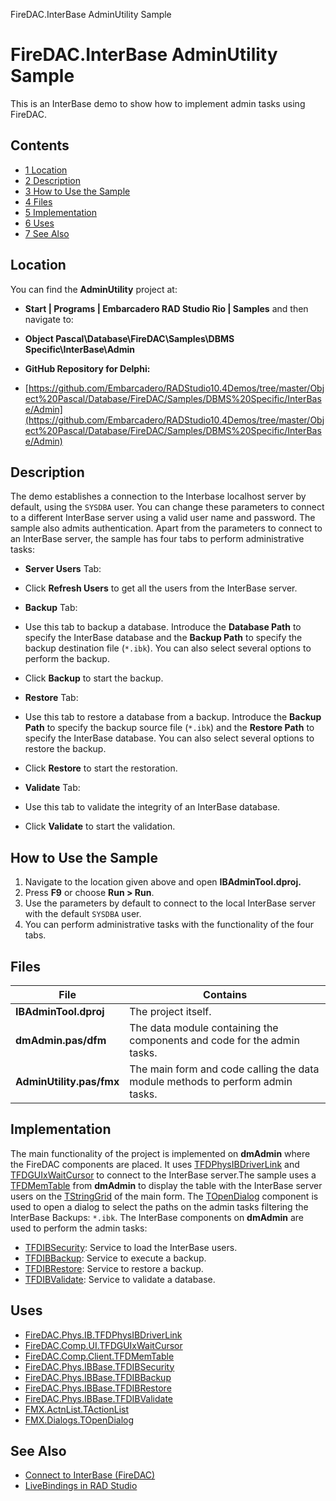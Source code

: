 FireDAC.InterBase AdminUtility Sample[]()
# FireDAC.InterBase AdminUtility Sample 


This is an InterBase demo to show how to implement admin tasks using FireDAC.
## Contents



* [1 Location](#Location)
* [2 Description](#Description)
* [3 How to Use the Sample](#How_to_Use_the_Sample)
* [4 Files](#Files)
* [5 Implementation](#Implementation)
* [6 Uses](#Uses)
* [7 See Also](#See_Also)


## Location 

You can find the **AdminUtility** project at:
* **Start | Programs | Embarcadero RAD Studio Rio | Samples** and then navigate to:

* **Object Pascal\Database\FireDAC\Samples\DBMS Specific\InterBase\Admin**

* **GitHub Repository for Delphi:**

* [https://github.com/Embarcadero/RADStudio10.4Demos/tree/master/Object%20Pascal/Database/FireDAC/Samples/DBMS%20Specific/InterBase/Admin](https://github.com/Embarcadero/RADStudio10.4Demos/tree/master/Object%20Pascal/Database/FireDAC/Samples/DBMS%20Specific/InterBase/Admin)

## Description 

The demo establishes a connection to the Interbase localhost server by default, using the `SYSDBA` user. You can change these parameters to connect to a different InterBase server using a valid user name and password. The sample also admits authentication.
Apart from the parameters to connect to an InterBase server, the sample has four tabs to perform administrative tasks:

* **Server Users** Tab:

*  Click **Refresh Users** to get all the users from the InterBase server.

* **Backup** Tab:

*  Use this tab to backup a database. Introduce the **Database Path** to specify the InterBase database and the **Backup Path** to specify the backup destination file (`*.ibk`). You can also select several options to perform the backup.
*  Click **Backup** to start the backup.

* **Restore** Tab:

*  Use this tab to restore a database from a backup. Introduce the **Backup Path** to specify the backup source file (`*.ibk`) and the **Restore Path** to specify the InterBase database. You can also select several options to restore the backup.
*  Click **Restore** to start the restoration.

* **Validate** Tab:

*  Use this tab to validate the integrity of an InterBase database.
*  Click **Validate** to start the validation.

## How to Use the Sample 


1.  Navigate to the location given above and open **IBAdminTool.dproj.**
2.  Press **F9** or choose **Run > Run**.
3.  Use the parameters by default to connect to the local InterBase server with the default `SYSDBA` user.
4.  You can perform administrative tasks with the functionality of the four tabs.

## Files 



|**File**                |**Contains**                                                                  |
|------------------------|------------------------------------------------------------------------------|
|**IBAdminTool.dproj**   |The project itself.                                                           |
|**dmAdmin.pas/dfm**     |The data module containing the components and code for the admin tasks.       |
|**AdminUtility.pas/fmx**|The main form and code calling the data module methods to perform admin tasks.|


## Implementation 

The main functionality of the project is implemented on **dmAdmin** where the FireDAC components are placed. It uses [TFDPhysIBDriverLink](http://docwiki.embarcadero.com/Libraries/en/FireDAC.Phys.IB.TFDPhysIBDriverLink) and [TFDGUIxWaitCursor](http://docwiki.embarcadero.com/Libraries/en/FireDAC.Comp.UI.TFDGUIxWaitCursor) to connect to the InterBase server.The sample uses a [TFDMemTable](http://docwiki.embarcadero.com/Libraries/en/FireDAC.Comp.Client.TFDMemTable) from **dmAdmin** to display the table with the InterBase server users on the [TStringGrid](http://docwiki.embarcadero.com/Libraries/en/FMX.Grid.TStringGrid) of the main form.
The [TOpenDialog](http://docwiki.embarcadero.com/Libraries/en/FMX.Dialogs.TOpenDialog) component is used to open a dialog to select the paths on the admin tasks filtering the InterBase Backups: `*.ibk`.
The InterBase components on **dmAdmin** are used to perform the admin tasks:

* [TFDIBSecurity](http://docwiki.embarcadero.com/Libraries/en/FireDAC.Phys.IBBase.TFDIBSecurity): Service to load the InterBase users.
* [TFDIBBackup](http://docwiki.embarcadero.com/Libraries/en/FireDAC.Phys.IBBase.TFDIBBackup): Service to execute a backup.
* [TFDIBRestore](http://docwiki.embarcadero.com/Libraries/en/FireDAC.Phys.IBBase.TFDIBRestore): Service to restore a backup.
* [TFDIBValidate](http://docwiki.embarcadero.com/Libraries/en/FireDAC.Phys.IBBase.TFDIBValidate): Service to validate a database.

## Uses 


* [FireDAC.Phys.IB.TFDPhysIBDriverLink](http://docwiki.embarcadero.com/Libraries/en/FireDAC.Phys.IB.TFDPhysIBDriverLink)
* [FireDAC.Comp.UI.TFDGUIxWaitCursor](http://docwiki.embarcadero.com/Libraries/en/FireDAC.Comp.UI.TFDGUIxWaitCursor)
* [FireDAC.Comp.Client.TFDMemTable](http://docwiki.embarcadero.com/Libraries/en/FireDAC.Comp.Client.TFDMemTable)
* [FireDAC.Phys.IBBase.TFDIBSecurity](http://docwiki.embarcadero.com/Libraries/en/FireDAC.Phys.IBBase.TFDIBSecurity)
* [FireDAC.Phys.IBBase.TFDIBBackup](http://docwiki.embarcadero.com/Libraries/en/FireDAC.Phys.IBBase.TFDIBBackup)
* [FireDAC.Phys.IBBase.TFDIBRestore](http://docwiki.embarcadero.com/Libraries/en/FireDAC.Phys.IBBase.TFDIBRestore)
* [FireDAC.Phys.IBBase.TFDIBValidate](http://docwiki.embarcadero.com/Libraries/en/FireDAC.Phys.IBBase.TFDIBValidate)
* [FMX.ActnList.TActionList](http://docwiki.embarcadero.com/Libraries/en/FMX.ActnList.TActionList)
* [FMX.Dialogs.TOpenDialog](http://docwiki.embarcadero.com/Libraries/en/FMX.Dialogs.TOpenDialog)

## See Also 


* [Connect to InterBase (FireDAC)](http://docwiki.embarcadero.com/RADStudio/en/Connect_to_InterBase_(FireDAC))
* [LiveBindings in RAD Studio](http://docwiki.embarcadero.com/RADStudio/en/LiveBindings_in_RAD_Studio)





